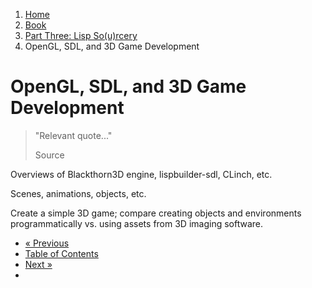<ol class="breadcrumb">
  <li><a href="/">Home</a></li>
  <li><a href="/book/">Book</a></li>
  <li><a href="/book/3-0-0-overview/">Part Three: Lisp So(u)rcery</a></li>
  <li class="active">OpenGL, SDL, and 3D Game Development</li>
</ol>

# OpenGL, SDL, and 3D Game Development

> "Relevant quote..."
> <footer>Source</footer>

Overviews of Blackthorn3D engine, lispbuilder-sdl, CLinch, etc.

Scenes, animations, objects, etc.

Create a simple 3D game; compare creating objects and environments programmatically vs. using assets from 3D imaging software.

<ul class="pager">
  <li class="previous"><a href="/book/">&laquo; Previous</a></li>
  <li><a href="/book/">Table of Contents</a></li>
  <li class="next"><a href="/book/">Next &raquo;</a><li>
</ul>
